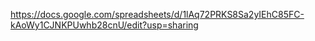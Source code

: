 https://docs.google.com/spreadsheets/d/1lAq72PRKS8Sa2yIEhC85FC-kAoWy1CJNKPUwhb28cnU/edit?usp=sharing
